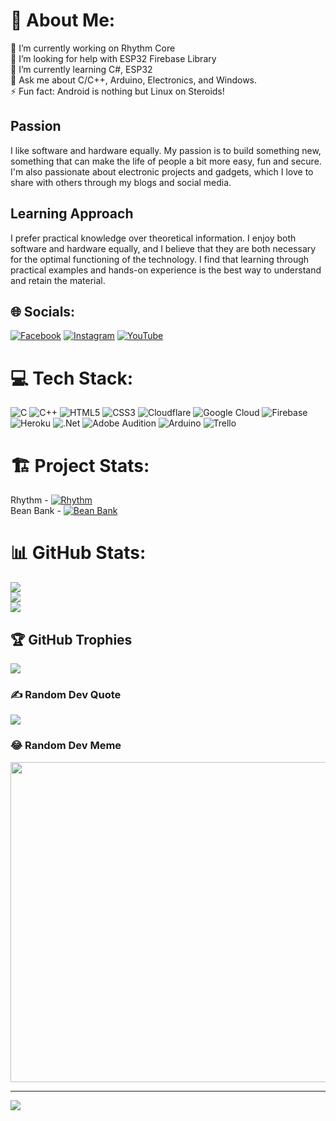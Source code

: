 # 💫 About Me:
🔭 I’m currently working on Rhythm Core<br>🤝 I’m looking for help with ESP32 Firebase Library<br>🌱 I’m currently learning C#, ESP32 <br>💬 Ask me about C/C++, Arduino, Electronics, and Windows.<br>⚡ Fun fact: Android is nothing but Linux on Steroids!

## Passion

I like software and hardware equally. My passion is to build something new, something that can make the life of people a bit more easy, fun and secure. I'm also passionate about electronic projects and gadgets, which I love to share with others through my blogs and social media. 

## Learning Approach

I prefer practical knowledge over theoretical information. I enjoy both software and hardware equally, and I believe that they are both necessary for the optimal functioning of the technology. I find that learning through practical examples and hands-on experience is the best way to understand and retain the material.


## 🌐 Socials:
[![Facebook](https://img.shields.io/badge/Facebook-%231877F2.svg?logo=Facebook&logoColor=white)](https://facebook.com/https://facebook.com/LogicalLokesh) [![Instagram](https://img.shields.io/badge/Instagram-%23E4405F.svg?logo=Instagram&logoColor=white)](https://instagram.com/https://instagram.com/LogicalLokesh) [![YouTube](https://img.shields.io/badge/YouTube-%23FF0000.svg?logo=YouTube&logoColor=white)](https://youtube.com/c/UCO8v_yIToV0M1K9QA5NRvAQ) 

# 💻 Tech Stack:
![C](https://img.shields.io/badge/c-%2300599C.svg?style=for-the-badge&logo=c&logoColor=white) ![C++](https://img.shields.io/badge/c++-%2300599C.svg?style=for-the-badge&logo=c%2B%2B&logoColor=white) ![HTML5](https://img.shields.io/badge/html5-%23E34F26.svg?style=for-the-badge&logo=html5&logoColor=white) ![CSS3](https://img.shields.io/badge/css3-%231572B6.svg?style=for-the-badge&logo=css3&logoColor=white) ![Cloudflare](https://img.shields.io/badge/Cloudflare-F38020?style=for-the-badge&logo=Cloudflare&logoColor=white) ![Google Cloud](https://img.shields.io/badge/Google%20Cloud-%234285F4.svg?style=for-the-badge&logo=google-cloud&logoColor=white) ![Firebase](https://img.shields.io/badge/firebase-%23039BE5.svg?style=for-the-badge&logo=firebase) ![Heroku](https://img.shields.io/badge/heroku-%23430098.svg?style=for-the-badge&logo=heroku&logoColor=white) ![.Net](https://img.shields.io/badge/.NET-5C2D91?style=for-the-badge&logo=.net&logoColor=white) ![Adobe Audition](https://img.shields.io/badge/Adobe%20Audition-9999FF.svg?style=for-the-badge&logo=Adobe%20Audition&logoColor=white) ![Arduino](https://img.shields.io/badge/-Arduino-00979D?style=for-the-badge&logo=Arduino&logoColor=white) ![Trello](https://img.shields.io/badge/Trello-%23026AA7.svg?style=for-the-badge&logo=Trello&logoColor=white)

# 🏗️ Project Stats:
Rhythm -
[![Rhythm](https://wakatime.com/badge/user/083bce18-2a4b-4d99-9b0d-56c957811902/project/776bd08d-2ea0-49a9-b585-4470ba29e477.svg)](https://wakatime.com/badge/user/083bce18-2a4b-4d99-9b0d-56c957811902/project/776bd08d-2ea0-49a9-b585-4470ba29e477)   
Bean Bank - 
[![Bean Bank](https://wakatime.com/badge/user/083bce18-2a4b-4d99-9b0d-56c957811902/project/18a468da-4b0d-4aa4-ad19-0a736bc193c6.svg)](https://wakatime.com/badge/user/083bce18-2a4b-4d99-9b0d-56c957811902/project/18a468da-4b0d-4aa4-ad19-0a736bc193c6)

# 📊 GitHub Stats:
![](https://github-readme-stats.vercel.app/api?username=LogicalLokesh&theme=dark&hide_border=false&include_all_commits=true&count_private=true)<br/>
![](https://github-readme-streak-stats.herokuapp.com/?user=LogicalLokesh&theme=dark&hide_border=false)<br/>
![](https://github-readme-stats.vercel.app/api/top-langs/?username=LogicalLokesh&theme=dark&hide_border=false&include_all_commits=true&count_private=true&layout=compact)

## 🏆 GitHub Trophies
![](https://github-profile-trophy.vercel.app/?username=LogicalLokesh&theme=discord&no-frame=false&no-bg=false&margin-w=4)

### ✍️ Random Dev Quote
![](https://quotes-github-readme.vercel.app/api?type=horizontal&theme=dark)

### 😂 Random Dev Meme
<img src="https://random-memer.herokuapp.com/" width="512px"/>

---
[![](https://visitcount.itsvg.in/api?id=LogicalLokesh&icon=6&color=6)](https://visitcount.itsvg.in)
